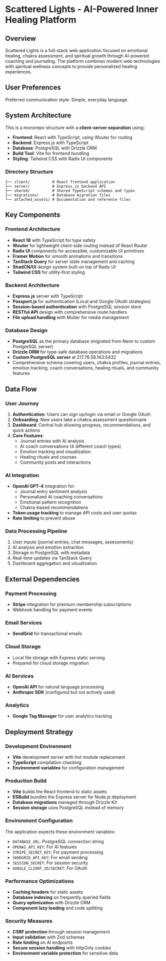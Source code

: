 # Scattered Lights - AI-Powered Inner Healing Platform

## Overview

Scattered Lights is a full-stack web application focused on emotional healing, chakra assessment, and spiritual growth through AI-powered coaching and journaling. The platform combines modern web technologies with spiritual wellness concepts to provide personalized healing experiences.

## User Preferences

Preferred communication style: Simple, everyday language.

## System Architecture

This is a monorepo structure with a **client-server separation** using:
- **Frontend**: React with TypeScript, using Wouter for routing
- **Backend**: Express.js with TypeScript 
- **Database**: PostgreSQL with Drizzle ORM
- **Build Tool**: Vite for frontend bundling
- **Styling**: Tailwind CSS with Radix UI components

### Directory Structure
```
├── client/          # React frontend application
├── server/          # Express.js backend API
├── shared/          # Shared TypeScript schemas and types
├── migrations/      # Database migration files
└── attached_assets/ # Documentation and reference files
```

## Key Components

### Frontend Architecture
- **React 18** with TypeScript for type safety
- **Wouter** for lightweight client-side routing instead of React Router
- **Radix UI** components for accessible, customizable UI primitives
- **Framer Motion** for smooth animations and transitions
- **TanStack Query** for server state management and caching
- **ShadCN/UI** design system built on top of Radix UI
- **Tailwind CSS** for utility-first styling

### Backend Architecture
- **Express.js** server with TypeScript
- **Passport.js** for authentication (Local and Google OAuth strategies)
- **Session-based authentication** with PostgreSQL session store
- **RESTful API** design with comprehensive route handlers
- **File upload handling** with Multer for media management

### Database Design
- **PostgreSQL** as the primary database (migrated from Neon to custom PostgreSQL server)
- **Drizzle ORM** for type-safe database operations and migrations
- **Custom PostgreSQL server** at 217.76.58.143:5432
- Comprehensive schema covering users, chakra profiles, journal entries, emotion tracking, coach conversations, healing rituals, and community features

## Data Flow

### User Journey
1. **Authentication**: Users can sign up/login via email or Google OAuth
2. **Onboarding**: New users take a chakra assessment questionnaire
3. **Dashboard**: Central hub showing progress, recommendations, and quick actions
4. **Core Features**: 
   - Journal entries with AI analysis
   - AI coach conversations (4 different coach types)
   - Emotion tracking and visualization
   - Healing rituals and courses
   - Community posts and interactions

### AI Integration
- **OpenAI GPT-4** integration for:
  - Journal entry sentiment analysis
  - Personalized AI coaching conversations
  - Emotional pattern recognition
  - Chakra-based recommendations
- **Token usage tracking** to manage API costs and user quotas
- **Rate limiting** to prevent abuse

### Data Processing Pipeline
1. User inputs (journal entries, chat messages, assessments)
2. AI analysis and emotion extraction
3. Storage in PostgreSQL with metadata
4. Real-time updates via TanStack Query
5. Dashboard aggregation and visualization

## External Dependencies

### Payment Processing
- **Stripe** integration for premium membership subscriptions
- Webhook handling for payment events

### Email Services  
- **SendGrid** for transactional emails

### Cloud Storage
- Local file storage with Express static serving
- Prepared for cloud storage migration

### AI Services
- **OpenAI API** for natural language processing
- **Anthropic SDK** (configured but not actively used)

### Analytics
- **Google Tag Manager** for user analytics tracking

## Deployment Strategy

### Development Environment
- **Vite** development server with hot module replacement
- **TypeScript** compilation checking
- **Environment variables** for configuration management

### Production Build
- **Vite** builds the React frontend to static assets
- **ESBuild** bundles the Express server for Node.js deployment
- **Database migrations** managed through Drizzle Kit
- **Session storage** uses PostgreSQL instead of memory

### Environment Configuration
The application expects these environment variables:
- `DATABASE_URL`: PostgreSQL connection string
- `OPENAI_API_KEY`: For AI features  
- `STRIPE_SECRET_KEY`: For payment processing
- `SENDGRID_API_KEY`: For email sending
- `SESSION_SECRET`: For session security
- `GOOGLE_CLIENT_ID/SECRET`: For OAuth

### Performance Optimizations
- **Caching headers** for static assets
- **Database indexing** on frequently queried fields
- **Query optimization** with Drizzle ORM
- **Component lazy loading** and code splitting

### Security Measures
- **CSRF protection** through session management
- **Input validation** with Zod schemas
- **Rate limiting** on AI endpoints
- **Secure session handling** with httpOnly cookies
- **Environment variable protection** for sensitive data